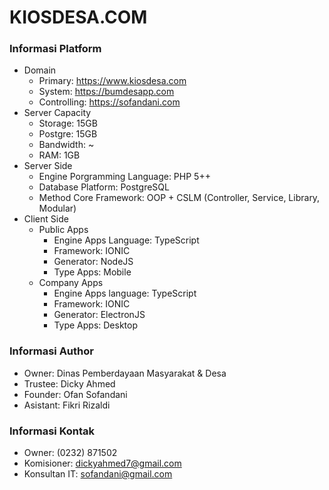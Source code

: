# KIOSDESA.COM

### Informasi Platform
- Domain
  - Primary: https://www.kiosdesa.com
  - System: https://bumdesapp.com
  - Controlling: https://sofandani.com
- Server Capacity
  - Storage: 15GB
  - Postgre: 15GB
  - Bandwidth: ~
  - RAM: 1GB
- Server Side
  - Engine Porgramming Language: PHP 5++
  - Database Platform: PostgreSQL
  - Method Core Framework: OOP + CSLM (Controller, Service, Library, Modular)
- Client Side
  - Public Apps
    - Engine Apps Language: TypeScript
    - Framework: IONIC
    - Generator: NodeJS
    - Type Apps: Mobile
  - Company Apps
    - Engine Apps language: TypeScript
    - Framework: IONIC
    - Generator: ElectronJS
    - Type Apps: Desktop
    
### Informasi Author
- Owner: Dinas Pemberdayaan Masyarakat & Desa
- Trustee: Dicky Ahmed
- Founder: Ofan Sofandani
- Asistant: Fikri Rizaldi

### Informasi Kontak
- Owner: (0232) 871502
- Komisioner: [dickyahmed7@gmail.com](dickyahmed7@gmail.com)
- Konsultan IT: [sofandani@gmail.com](mailto:sofandani@gmail.com)
